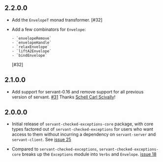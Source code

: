 ## 2.2.0.0

*   Add the `EnvelopeT` monad transformer. [#32]

*   Add a few combinators for `Envelope`:

        - `envelopeRemove`
        - `envelopeHandle`
        - `relaxEnvelope`
        - `liftA2Envelope`
        - `bindEnvelope`

    [#32]

## 2.1.0.0

*   Add support for servant-0.16 and remove support for all previous version of
    servant. [#31](https://github.com/cdepillabout/servant-checked-exceptions/pull/31)
    Thanks [Schell Carl Scivally](https://github.com/schell)!

## 2.0.0.0

*    Initial release of `servant-checked-exceptions-core` package, with
     core types factored out of `servant-checked-exceptions` for users
     who want access to them without incurring a dependency on `servant-server`
     and `servant-client`. See
    [issue 25](https://github.com/cdepillabout/servant-checked-exceptions/issues/25)

*    Compared to `servant-checked-exceptions`, `servant-checked-exceptions-core`
     breaks up the `Exceptions` module into `Verbs` and `Envelope`.
    [issue 18](https://github.com/cdepillabout/servant-checked-exceptions/issues/18)
